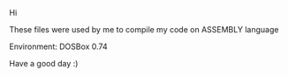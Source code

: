 Hi

These files were used by me to compile my code on ASSEMBLY language

Environment: DOSBox 0.74

Have a good day :)
